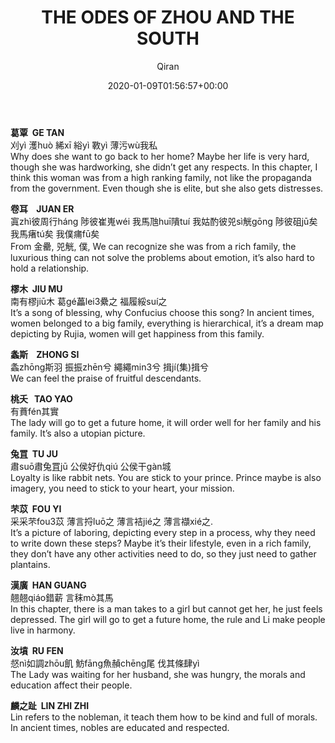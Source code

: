 ﻿---
title: THE ODES OF ZHOU AND THE SOUTH
author: Qiran
type: post
date: 2020-01-09T01:56:57+00:00
aliases: ["/the-odes-of-zhou-and-the-south/"]
categories:
  - Book of Poetry

---
**葛覃  GE TAN**  
刈yì 濩huò 絺xī 綌yì 斁yì 薄污wù我私  
Why does she want to go back to her home? Maybe her life is very hard, though she was hardworking, she didn&#8217;t get any respects. In this chapter, I think this woman was from a high ranking family, not like the propaganda from the government. Even though she is elite, but she also gets distresses.

**卷耳    JUAN ER**  
寘zhì彼周行háng 陟彼崔嵬wéi 我馬虺huī隤tuí 我姑酌彼兕sì觥gōng 陟彼砠jū矣 我馬瘏tú矣 我僕痡fū矣  
From 金罍, 兕觥, 僕, We can recognize she was from a rich family, the luxurious thing can not solve the problems about emotion, it&#8217;s also hard to hold a relationship.

**樛木  JIU MU**  
南有樛jiū木 葛gé藟lei3纍之 福履綏suí之  
It&#8217;s a song of blessing, why Confucius choose this song? In ancient times, women belonged to a big family, everything is hierarchical, it&#8217;s a dream map depicting by Rujia, women will get happiness from this family.

**螽斯    ZHONG SI**  
螽zhōng斯羽 振振zhēn兮 繩繩min3兮 揖jí(集)揖兮  
We can feel the praise of fruitful descendants. 

**桃夭   TAO YAO**  
有蕡fén其實  
The lady will go to get a future home, it will order well for her family and his family. It&#8217;s also a utopian picture.

**兔罝  TU JU**  
肅suō肅兔罝jū 公侯好仇qiú 公侯干gàn城  
Loyalty is like rabbit nets. You are stick to your prince. Prince maybe is also imagery, you need to stick to your heart, your mission.

**芣苡  FOU YI**  
采采芣fou3苡 薄言捋luō之 薄言袺jié之 薄言襭xié之.  
It&#8217;s a picture of laboring, depicting every step in a process, why they need to write down these steps? Maybe it&#8217;s their lifestyle, even in a rich family, they don&#8217;t have any other activities need to do, so they just need to gather plantains.

**漢廣  HAN GUANG**  
翹翹qiáo錯薪 言秣mò其馬  
In this chapter, there is a man takes to a girl but cannot get her, he just feels depressed. The girl will go to get a future home, the rule and Li make people live in harmony.

**汝墳  RU FEN**  
惄nì如調zhōu飢 魴fāng魚赬chēng尾 伐其條肆yì  
The Lady was waiting for her husband, she was hungry, the morals and education affect their people.

**麟之趾  LIN ZHI ZHI**  
Lin refers to the nobleman, it teach them how to be kind and full of morals. In ancient times, nobles are educated and respected.
